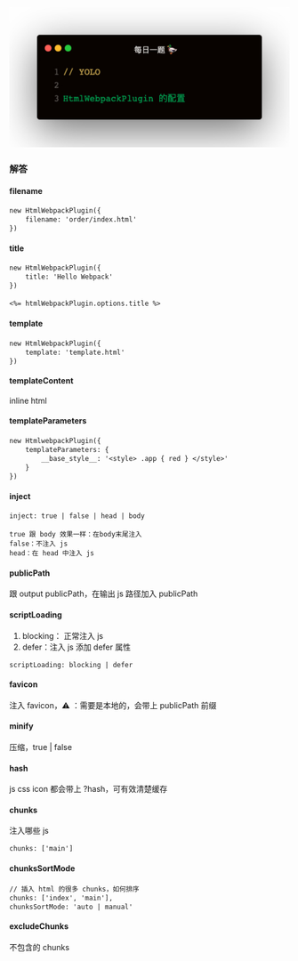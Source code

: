 
![](1.jpeg)

### 解答
#### filename
```
new HtmlWebpackPlugin({
    filename: 'order/index.html'
})
```

#### title
```
new HtmlWebpackPlugin({
    title: 'Hello Webpack'
})

<%= htmlWebpackPlugin.options.title %>
``` 

#### template
```
new HtmlWebpackPlugin({
    template: 'template.html'
})
```

#### templateContent
inline html

#### templateParameters
```
new HtmlwebpackPlugin({
    templateParameters: {
        __base_style__: '<style> .app { red } </style>'
    }
})
```

#### inject
```
inject: true | false | head | body

true 跟 body 效果一样：在body末尾注入
false：不注入 js
head：在 head 中注入 js
```  

#### publicPath
跟 output publicPath，在输出 js 路径加入 publicPath


#### scriptLoading
1. blocking： 正常注入 js
2. defer：注入 js 添加 defer 属性


```
scriptLoading: blocking | defer
```   

#### favicon
注入 favicon，⚠️ ：需要是本地的，会带上 publicPath 前缀

#### minify
压缩，true | false

#### hash
js css icon 都会带上 ?hash，可有效清楚缓存

#### chunks
注入哪些 js
```
chunks: ['main']
```

#### chunksSortMode
```
// 插入 html 的很多 chunks，如何排序
chunks: ['index', 'main'],
chunksSortMode: 'auto | manual'
```

#### excludeChunks
不包含的 chunks